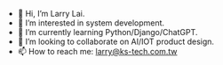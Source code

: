 - 👋 Hi, I’m Larry Lai.
- 👀 I’m interested in system development.
- 🌱 I’m currently learning Python/Django/ChatGPT.
- 💞️ I’m looking to collaborate on AI/IOT product design.
- 📫 How to reach me: larry@ks-tech.com.tw

<!---
Larry Lai/laiguoliang is a ✨ special ✨ repository because its `README.md` (this file) appears on your GitHub profile.
You can click the Preview link to take a look at your changes.
--->
